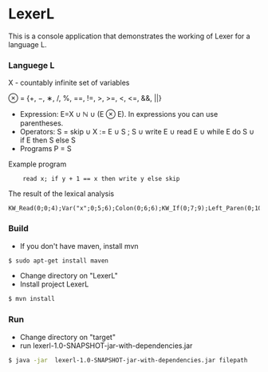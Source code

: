 # LexerL
This is a console application that demonstrates the working of Lexer for a language L.
### Languege L
X - countably infinite set of variables

&otimes; = {+, −, ∗, /, %, ==, !=, >, >=, <, <=, &&, ||}

  - Expression: E=X &cup; &#x2115; &cup; (E &otimes; E). In expressions you can use parentheses.
  - Operators: S = skip &cup; X := E ∪ S ; S ∪ write E ∪ read E ∪ while E do S ∪
if E then S else S
  - Programs P = S
  
Example program

```
    read x; if y + 1 == x then write y else skip
```

 The result of the lexical analysis
    
```
KW_Read(0;0;4);Var("x";0;5;6);Colon(0;6;6);KW_If(0;7;9);Left_Paren(0;10;10);Var("y";0;11;12);Op(Plus;0;13;13);Num(17;0;15;17);Right_Paren(0;17;17);Op(Eq;0;19;19);Op(Eq;0;20;20);Var("x";0;22;23);KW_Then(0;24;28);KW_Write(0;29;34);Var("y";0;35;36);KW_Else(0;37;41);KW_Skip(0;42;46);
```

### Build
 - If you don't have maven, install mvn
```sh
$ sudo apt-get install maven
```

 - Change directory on "LexerL"
 - Install project LexerL
```sh
$ mvn install
```

### Run
 - Change directory on "target"
 - run lexerl-1.0-SNAPSHOT-jar-with-dependencies.jar
 
 ```sh
 $ java -jar  lexerl-1.0-SNAPSHOT-jar-with-dependencies.jar filepath
 ```
